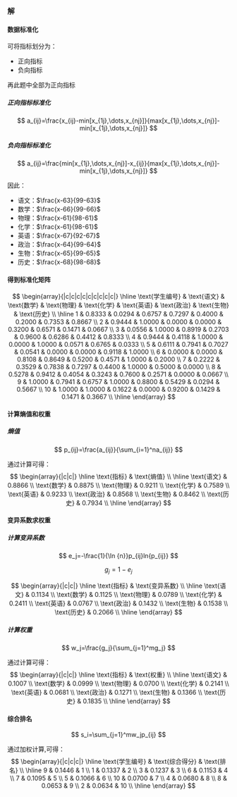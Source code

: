 ### 解

#### 数据标准化

可将指标划分为：

- 正向指标
- 负向指标

再此题中全部为正向指标

##### 正向指标标准化

$$
a_{ij}=\frac{x_{ij}-min[x_{1j},\dots,x_{nj}]}{max[x_{1j},\dots,x_{nj}]-min[x_{1j},\dots,x_{nj}]}
$$
##### 负向指标标准化

$$
a_{ij}=\frac{min[x_{1j},\dots,x_{nj}]-x_{ij}}{max[x_{1j},\dots,x_{nj}]-min[x_{1j},\dots,x_{nj}]}
$$

因此：

- 语文：$\frac{x-63}{99-63}$
- 数学：$\frac{x-66}{99-66}$
- 物理：$\frac{x-61}{98-61}$
- 化学：$\frac{x-61}{98-61}$
- 英语：$\frac{x-67}{92-67}$
- 政治：$\frac{x-64}{99-64}$
- 生物：$\frac{x-65}{99-65}$
- 历史：$\frac{x-68}{98-68}$

#### 得到标准化矩阵

$$
\begin{array}{|c|c|c|c|c|c|c|c|c|}
\hline
\text{学生编号} & \text{语文} & \text{数学} & \text{物理} & \text{化学} & \text{英语} & \text{政治} & \text{生物} & \text{历史} \\
\hline
1 & 0.8333 & 0.0294 & 0.6757 & 0.7297 & 0.4000 & 0.2000 & 0.7353 & 0.8667 \\
2 & 0.9444 & 1.0000 & 0.0000 & 0.0000 & 0.3200 & 0.6571 & 0.1471 & 0.0667 \\
3 & 0.0556 & 1.0000 & 0.8919 & 0.2703 & 0.9600 & 0.6286 & 0.4412 & 0.8333 \\
4 & 0.9444 & 0.4118 & 1.0000 & 0.0000 & 1.0000 & 0.0571 & 0.6765 & 0.0333 \\
5 & 0.6111 & 0.7941 & 0.7027 & 0.0541 & 0.0000 & 0.0000 & 0.9118 & 1.0000 \\
6 & 0.0000 & 0.0000 & 0.8108 & 0.8649 & 0.5200 & 0.4571 & 1.0000 & 0.2000 \\
7 & 0.2222 & 0.3529 & 0.7838 & 0.7297 & 0.4400 & 1.0000 & 0.5000 & 0.0000 \\
8 & 0.5278 & 0.9412 & 0.4054 & 0.3243 & 0.7600 & 0.2571 & 0.0000 & 0.0667 \\
9 & 1.0000 & 0.7941 & 0.6757 & 1.0000 & 0.8800 & 0.5429 & 0.0294 & 0.5667 \\
10 & 1.0000 & 1.0000 & 0.1622 & 0.0000 & 0.9200 & 0.1429 & 0.1471 & 0.3667 \\
\hline
\end{array}
$$

#### 计算熵值和权重

##### 熵值

$$
p_{ij}=\frac{a_{ij}}{\sum_{i=1}^na_{ij}}
$$

通过计算可得：
$$
\begin{array}{|c|c|}
\hline
\text{指标} & \text{熵值} \\
\hline
\text{语文} & 0.8866 \\
\text{数学} & 0.8875 \\
\text{物理} & 0.9211 \\
\text{化学} & 0.7589 \\
\text{英语} & 0.9233 \\
\text{政治} & 0.8568 \\
\text{生物} & 0.8462 \\
\text{历史} & 0.7934 \\
\hline
\end{array}
$$

#### 变异系数求权重

##### 计算变异系数

$$
e_j=-\frac{1}{\ln {n}}p_{ij}ln{p_{ij}}
$$

$$
g_j=1-e_j
$$


$$
\begin{array}{|c|c|}
\hline
\text{指标} & \text{变异系数} \\
\hline
\text{语文} & 0.1134 \\
\text{数学} & 0.1125 \\
\text{物理} & 0.0789 \\
\text{化学} & 0.2411 \\
\text{英语} & 0.0767 \\
\text{政治} & 0.1432 \\
\text{生物} & 0.1538 \\
\text{历史} & 0.2066 \\
\hline
\end{array}
$$

##### 计算权重

$$
w_j=\frac{g_j}{\sum_{j=1}^mg_j}
$$

通过计算可得：
$$
\begin{array}{|c|c|}
\hline
\text{指标} & \text{权重} \\
\hline
\text{语文} & 0.1007 \\
\text{数学} & 0.0999 \\
\text{物理} & 0.0700 \\
\text{化学} & 0.2141 \\
\text{英语} & 0.0681 \\
\text{政治} & 0.1271 \\
\text{生物} & 0.1366 \\
\text{历史} & 0.1835 \\
\hline
\end{array}
$$

#### 综合排名

$$
s_i=\sum_{j=1}^mw_jp_{ij}
$$

通过加权计算,可得：
$$
\begin{array}{|c|c|c|}
\hline
\text{学生编号} & \text{综合得分} & \text{排名} \\
\hline
9 & 0.1446 & 1 \\
1 & 0.1337 & 2 \\
3 & 0.1237 & 3 \\
6 & 0.1153 & 4 \\
7 & 0.1095 & 5 \\
5 & 0.1066 & 6 \\
10 & 0.0700 & 7 \\
4 & 0.0680 & 8 \\
8 & 0.0653 & 9 \\
2 & 0.0634 & 10 \\
\hline
\end{array}
$$
